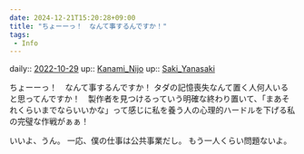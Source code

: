 ```yaml
---
date: 2024-12-21T15:20:28+09:00
title: "ちょーーっ！　なんて事するんですか！"
tags:
 - Info
---
```


daily:: [2022-10-29](Daily_Note/2022-10-29.md)
up:: [Kanami_Nijo](Bar/Novel/Nacaria/Kanami_Nijo.md)
up:: [Saki_Yanasaki](Bar/Novel/Nacaria/Saki_Yanasaki.md)

ちょーーっ！　なんて事するんですか！
タダの記憶喪失なんて置く人何人いると思ってんですか！　製作者を見つけるっていう明確な終わり置いて、「まあそれくらいまでならいいかな」って感じに私を養う人の心理的ハードルを下げる私の完璧な作戦がぁぁ！

いいよ、うん。
一応、僕の仕事は公共事業だし。
もう一人くらい問題ないよ。